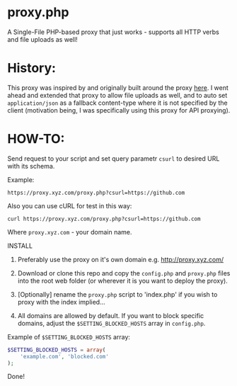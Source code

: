 # proxy.php
A Single-File PHP-based proxy that just works - supports all HTTP verbs and file uploads as well!

History:
========

This proxy was inspired by and originally built around the proxy [here](https://code.google.com/p/php-proxy/). 
I went ahead and extended that proxy to allow file uploads as well, and to auto set `application/json` as a fallback content-type
where it is not specified by the client (motivation being, I was specifically using this proxy for API proxying).

HOW-TO:
=======

Send request to your script and set query parametr `csurl` to desired URL with its schema.

Example:

`https://proxy.xyz.com/proxy.php?csurl=https://github.com`

Also you can use cURL for test in this way:

`curl https://proxy.xyz.com/proxy.php?csurl=https://github.com`

Where `proxy.xyz.com` - your domain name.

INSTALL

1. Preferably use the proxy on it's own domain e.g. http://proxy.xyz.com/
   
2. Download or clone this repo and copy the `config.php` and `proxy.php` files into the root web folder (or wherever it is you want to deploy the proxy).
    
3. [Optionally] rename the `proxy.php` script to 'index.php' if you wish to proxy with the index implied...
    
4. All domains are allowed by default. If you want to block specific domains, adjust the `$SETTING_BLOCKED_HOSTS` array in `config.php`.

Example of `$SETTING_BLOCKED_HOSTS` array:

```php
$SETTING_BLOCKED_HOSTS = array(
    'example.com', 'blocked.com'
);
```

Done!
